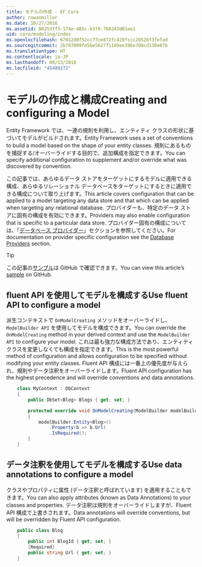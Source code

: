 ```yaml
---
title: モデルの作成 - EF Core
author: rowanmiller
ms.date: 10/27/2016
ms.assetid: 88253ff3-174e-485c-b3f8-768243d01ee1
uid: core/modeling/index
ms.openlocfilehash: 67012d0f52cc77ce872fc428fccc20526f3fefad
ms.sourcegitcommit: 2b787009fd5be5627f1189ee396e708cd130e07b
ms.translationtype: HT
ms.contentlocale: ja-JP
ms.lasthandoff: 09/13/2018
ms.locfileid: "45489272"
---
```

# <a name="creating-and-configuring-a-model"></a><span data-ttu-id="cae26-102">モデルの作成と構成</span><span class="sxs-lookup"><span data-stu-id="cae26-102">Creating and configuring a Model</span></span>

<span data-ttu-id="cae26-103">Entity Framework では、一連の規則を利用し、エンティティ クラスの形状に基づいてモデルがビルドされます。</span><span class="sxs-lookup"><span data-stu-id="cae26-103">Entity Framework uses a set of conventions to build a model based on the shape of your entity classes.</span></span> <span data-ttu-id="cae26-104">規則にあるものを捕捉する/オーバーライドする目的で、追加構成を指定できます。</span><span class="sxs-lookup"><span data-stu-id="cae26-104">You can specify additional configuration to supplement and/or override what was discovered by convention.</span></span>

<span data-ttu-id="cae26-105">この記事では、あらゆるデータ ストアをターゲットにするモデルに適用できる構成、あらゆるリレーショナル データベースをターゲットにするときに適用できる構成について取り上げます。</span><span class="sxs-lookup"><span data-stu-id="cae26-105">This article covers configuration that can be applied to a model targeting any data store and that which can be applied when targeting any relational database.</span></span> <span data-ttu-id="cae26-106">プロバイダーも、特定のデータ ストアに固有の構成を有効にできます。</span><span class="sxs-lookup"><span data-stu-id="cae26-106">Providers may also enable configuration that is specific to a particular data store.</span></span> <span data-ttu-id="cae26-107">プロバイダー固有の構成については、「[データベース プロバイダー](../providers/index.md)」セクションを参照してください。</span><span class="sxs-lookup"><span data-stu-id="cae26-107">For documentation on provider specific configuration see the [Database Providers](../providers/index.md) section.</span></span>

> [!TIP]  
> <span data-ttu-id="cae26-108">この記事の[サンプル](https://github.com/aspnet/EntityFramework.Docs/tree/master/samples)は GitHub で確認できます。</span><span class="sxs-lookup"><span data-stu-id="cae26-108">You can view this article’s [sample](https://github.com/aspnet/EntityFramework.Docs/tree/master/samples) on GitHub.</span></span>

## <a name="use-fluent-api-to-configure-a-model"></a><span data-ttu-id="cae26-109">fluent API を使用してモデルを構成する</span><span class="sxs-lookup"><span data-stu-id="cae26-109">Use fluent API to configure a model</span></span>

<span data-ttu-id="cae26-110">派生コンテキストで `OnModelCreating` メソッドをオーバーライドし、`ModelBuilder API` を使用してモデルを構成できます。</span><span class="sxs-lookup"><span data-stu-id="cae26-110">You can override the `OnModelCreating` method in your derived context and use the `ModelBuilder API` to configure your model.</span></span> <span data-ttu-id="cae26-111">これは最も強力な構成方法であり、エンティティ クラスを変更しなくても構成を指定できます。</span><span class="sxs-lookup"><span data-stu-id="cae26-111">This is the most powerful method of configuration and allows configuration to be specified without modifying your entity classes.</span></span> <span data-ttu-id="cae26-112">Fluent API 構成には一番上の優先度が与えられ、規則やデータ注釈をオーバーライドします。</span><span class="sxs-lookup"><span data-stu-id="cae26-112">Fluent API configuration has the highest precedence and will override conventions and data annotations.</span></span>

<!-- [!code-csharp[Main](samples/core/Modeling/FluentAPI/Samples/Required.cs?range=5-15&highlight=5-10)] -->

``` csharp
    class MyContext : DbContext
    {
        public DbSet<Blog> Blogs { get; set; }

        protected override void OnModelCreating(ModelBuilder modelBuilder)
        {
            modelBuilder.Entity<Blog>()
                .Property(b => b.Url)
                .IsRequired();
        }
    }
```

## <a name="use-data-annotations-to-configure-a-model"></a><span data-ttu-id="cae26-113">データ注釈を使用してモデルを構成する</span><span class="sxs-lookup"><span data-stu-id="cae26-113">Use data annotations to configure a model</span></span>

<span data-ttu-id="cae26-114">クラスやプロパティに属性 (データ注釈と呼ばれています) を適用することもできます。</span><span class="sxs-lookup"><span data-stu-id="cae26-114">You can also apply attributes (known as Data Annotations) to your classes and properties.</span></span> <span data-ttu-id="cae26-115">データ注釈は規則をオーバーライドしますが、Fluent API 構成で上書きされます。</span><span class="sxs-lookup"><span data-stu-id="cae26-115">Data annotations will override conventions, but will be overridden by Fluent API configuration.</span></span>

<!-- [!code-csharp[Main](samples/core/Modeling/DataAnnotations/Samples/Required.cs?range=11-16&highlight=4)] -->
``` csharp
    public class Blog
    {
        public int BlogId { get; set; }
        [Required]
        public string Url { get; set; }
    }
```
